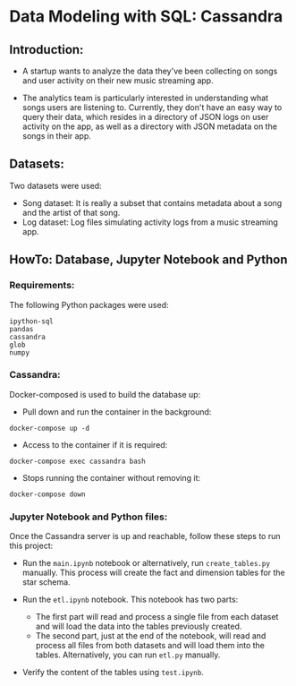 # Data Modeling with SQL: Cassandra

## Introduction:

* A startup wants to analyze the data they've been collecting on songs and user activity on their new music streaming app.

* The analytics team is particularly interested in understanding what songs users are listening to. Currently, they don't have an easy way to query their data, which resides in a directory of JSON logs on user activity on the app, as well as a directory with JSON metadata on the songs in their app.

## Datasets:

Two datasets were used:

* Song dataset: It is really a subset that contains metadata about a song and the artist of that song.
* Log dataset: Log files simulating activity logs from a music streaming app.


## HowTo: Database, Jupyter Notebook and Python

### Requirements:

The following Python packages were used:
```
ipython-sql
pandas
cassandra
glob
numpy
```

### Cassandra:

Docker-composed is used to build the database up:

* Pull down and run the container in the background:
```
docker-compose up -d
```

* Access to the container if it is required:
```
docker-compose exec cassandra bash
```

* Stops running the container without removing it:
```
docker-compose down
```

### Jupyter Notebook and Python files:

Once the Cassandra server is up and reachable, follow these steps to run this project:

* Run the `main.ipynb` notebook or alternatively, run `create_tables.py` manually. This process will create the fact and dimension tables for the star schema.

* Run the `etl.ipynb` notebook. This notebook has two parts:
  * The first part will read and process a single file from each dataset and will load the data into the tables previously created.
  * The second part, just at the end of the notebook, will read and process all files from both datasets and will load them into the tables. Alternatively, you can run `etl.py` manually.

* Verify the content of the tables using `test.ipynb`.
